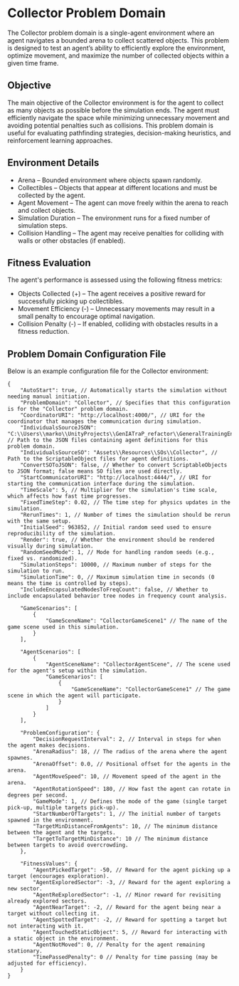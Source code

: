 # Collector Problem Domain

The Collector problem domain is a single-agent environment where an agent navigates a bounded arena to collect scattered objects. This problem is designed to test an agent’s ability to efficiently explore the environment, optimize movement, and maximize the number of collected objects within a given time frame.

## Objective
The main objective of the Collector environment is for the agent to collect as many objects as possible before the simulation ends. The agent must efficiently navigate the space while minimizing unnecessary movement and avoiding potential penalties such as collisions. This problem domain is useful for evaluating pathfinding strategies, decision-making heuristics, and reinforcement learning approaches.

## Environment Details
- Arena – Bounded environment where objects spawn randomly.
- Collectibles – Objects that appear at different locations and must be collected by the agent.
- Agent Movement – The agent can move freely within the arena to reach and collect objects.
- Simulation Duration – The environment runs for a fixed number of simulation steps.
- Collision Handling – The agent may receive penalties for colliding with walls or other obstacles (if enabled).

## Fitness Evaluation
The agent's performance is assessed using the following fitness metrics:
- Objects Collected (+) – The agent receives a positive reward for successfully picking up collectibles.
- Movement Efficiency (-) – Unnecessary movements may result in a small penalty to encourage optimal navigation.
- Collision Penalty (-) – If enabled, colliding with obstacles results in a fitness reduction.

## Problem Domain Configuration File
Below is an example configuration file for the Collector environment:

```json5
{
    "AutoStart": true, // Automatically starts the simulation without needing manual initiation.
    "ProblemDomain": "Collector", // Specifies that this configuration is for the "Collector" problem domain.
    "CoordinatorURI": "http://localhost:4000/", // URI for the coordinator that manages the communication during simulation.
    "IndividualsSourceJSON": "C:\\Users\\marko\\UnityProjects\\GenIATraP_refactor\\GeneralTrainingEnvironmentForMAS\\GenIATraP\\Assets\\Resources\\JSONs\\Collector\\", // Path to the JSON files containing agent definitions for this problem domain.
    "IndividualsSourceSO": "Assets\\Resources\\SOs\\Collector", // Path to the ScriptableObject files for agent definitions.
    "ConvertSOToJSON": false, // Whether to convert ScriptableObjects to JSON format; false means SO files are used directly.
    "StartCommunicatorURI": "http://localhost:4444/", // URI for starting the communication interface during the simulation.
    "TimeScale": 5, // Multiplier for the simulation's time scale, which affects how fast time progresses.
    "FixedTimeStep": 0.02, // The time step for physics updates in the simulation.
    "RerunTimes": 1, // Number of times the simulation should be rerun with the same setup.
    "InitialSeed": 963852, // Initial random seed used to ensure reproducibility of the simulation.
    "Render": true, // Whether the environment should be rendered visually during simulation.
    "RandomSeedMode": 1, // Mode for handling random seeds (e.g., fixed vs. randomized).
    "SimulationSteps": 10000, // Maximum number of steps for the simulation to run.
    "SimulationTime": 0, // Maximum simulation time in seconds (0 means the time is controlled by steps).
    "IncludeEncapsulatedNodesToFreqCount": false, // Whether to include encapsulated behavior tree nodes in frequency count analysis.

    "GameScenarios": [
        {
            "GameSceneName": "CollectorGameScene1" // The name of the game scene used in this simulation.
        }
    ],

    "AgentScenarios": [
        {
            "AgentSceneName": "CollectorAgentScene", // The scene used for the agent's setup within the simulation.
            "GameScenarios": [
                {
                    "GameSceneName": "CollectorGameScene1" // The game scene in which the agent will participate.
                }
            ]
        }
    ],

    "ProblemConfiguration": {
        "DecisionRequestInterval": 2, // Interval in steps for when the agent makes decisions.
        "ArenaRadius": 18, // The radius of the arena where the agent spawnes.
        "ArenaOffset": 0.0, // Positional offset for the agents in the arena.
        "AgentMoveSpeed": 10, // Movement speed of the agent in the arena.
        "AgentRotationSpeed": 180, // How fast the agent can rotate in degrees per second.
        "GameMode": 1, // Defines the mode of the game (single target pick-up, multiple targets pick-up).
        "StartNumberOfTargets": 1, // The initial number of targets spawned in the environment.
        "TargetMinDistanceFromAgents": 10, // The minimum distance between the agent and the targets.
        "TargetToTargetMinDistance": 10 // The minimum distance between targets to avoid overcrowding.
    },

    "FitnessValues": { 
        "AgentPickedTarget": -50, // Reward for the agent picking up a target (encourages exploration).
        "AgentExploredSector": -3, // Reward for the agent exploring a new sector.
        "AgentReExploredSector": -1, // Minor reward for revisiting already explored sectors.
        "AgentNearTarget": -2, // Reward for the agent being near a target without collecting it.
        "AgentSpottedTarget": -2, // Reward for spotting a target but not interacting with it.
        "AgentTouchedStaticObject": 5, // Reward for interacting with a static object in the environment.
        "AgentNotMoved": 0, // Penalty for the agent remaining stationary.
        "TimePassedPenalty": 0 // Penalty for time passing (may be adjusted for efficiency).
    }
}
```
